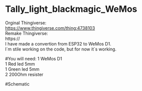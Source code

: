 #  Tally_light_blackmagic_WeMos

Orginal Thingiverse: <br>
	https://www.thingiverse.com/thing:4738103
<br>
Remake Thingiverse: <br>
	https://
<br>
I have made a convertion from ESP32 to WeMos D1. <br>
I´m stile working on the code, but for now it´s working. <br>

#You will need:
1 WeMos D1 <br>
1 Red led 5mm <br>
1 Green led 5mm <br>
2 200Ohm resister <br>

#Schematic

